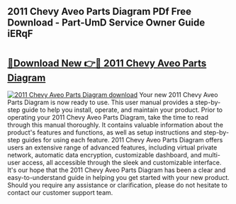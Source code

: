 ## 2011 Chevy Aveo Parts Diagram PDf Free Download - Part-UmD Service Owner Guide iERqF

# <h2><a href="http://dfiork.blite.top/?on=2011+Chevy+Aveo+Parts+Diagram">🔗Download New 👉🔴 2011 Chevy Aveo Parts Diagram</a></h2>

[![2011 Chevy Aveo Parts Diagram download](https://i.imgur.com/lujVjoI.png)](http://dfiork.blite.top/?on=2011+Chevy+Aveo+Parts+Diagram)
Your new 2011 Chevy Aveo Parts Diagram is now ready to use. This user manual provides a step-by-step guide to help you install, operate, and maintain your product. Prior to operating your 2011 Chevy Aveo Parts Diagram, take the time to read through this manual thoroughly. It contains valuable information about the product's features and functions, as well as setup instructions and step-by-step guides for using each feature. 2011 Chevy Aveo Parts Diagram offers users an extensive range of advanced features, including virtual private network, automatic data encryption, customizable dashboard, and multi-user access, all accessible through the sleek and customizable interface. It's our hope that the 2011 Chevy Aveo Parts Diagram has been a clear and easy-to-understand guide in helping you get started with your new product. Should you require any assistance or clarification, please do not hesitate to contact our customer support team.
